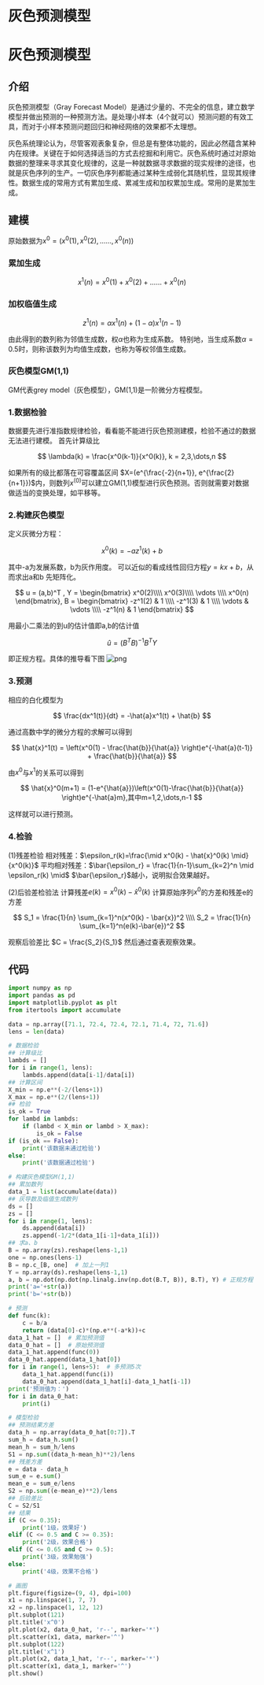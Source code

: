 # 灰色预测模型



# 灰色预测模型

## 介绍
灰色预测模型（Gray Forecast Model）是通过少量的、不完全的信息，建立数学模型并做出预测的一种预测方法。是处理小样本（4个就可以）预测问题的有效工具，而对于小样本预测问题回归和神经网络的效果都不太理想。

灰色系统理论认为，尽管客观表象复杂，但总是有整体功能的，因此必然蕴含某种内在规律。关键在于如何选择适当的方式去挖掘和利用它。灰色系统时通过对原始数据的整理来寻求其变化规律的，这是一种就数据寻求数据的现实规律的途径，也就是灰色序列的生产。一切灰色序列都能通过某种生成弱化其随机性，显现其规律性。数据生成的常用方式有累加生成、累减生成和加权累加生成。常用的是累加生成。

## 建模
原始数据为$x^0 = (x^0(1),x^0(2),\dots \dots,x^0(n))$
### 累加生成

$$
x^1(n) = x^0(1) + x^0(2) + \dots \dots + x^0(n)
$$

### 加权临值生成

$$
z^1(n) = \alpha x^1(n) + (1-\alpha)x^1(n-1)
$$

由此得到的数列称为邻值生成数，权$\alpha$也称为生成系数。 特别地，当生成系数$\alpha=0.5$时，则称该数列为均值生成数，也称为等权邻值生成数。

### 灰色模型GM(1,1)
GM代表grey model（灰色模型），GM(1,1)是一阶微分方程模型。

### 1.数据检验
数据要先进行准指数规律检验，看看能不能进行灰色预测建模，检验不通过的数据无法进行建模。
首先计算级比

$$
\lambda(k) = \frac{x^0(k-1)}{x^0(k)}, k = 2,3,\dots,n
$$

如果所有的级比都落在可容覆盖区间 $X=(e^{\frac{-2}{n+1}}, e^{\frac{2}{n+1}})$内，则数列$x^{(0)}$可以建立GM(1,1)模型进行灰色预测。否则就需要对数据做适当的变换处理，如平移等。

### 2.构建灰色模型
定义灰微分方程：

$$
x^0(k) = -az^1(k) + b
$$

其中-a为发展系数，b为灰作用度。
可以近似的看成线性回归方程$y = kx+b$，从而求出a和b
先矩阵化。

$$
u = (a,b)^T , Y = 
\begin{bmatrix}
x^0(2)\\\\
x^0(3)\\\\
\vdots \\\\
x^0(n)
\end{bmatrix},
B = \begin{bmatrix}
-z^1(2) & 1 \\\\
-z^1(3) & 1 \\\\ 
\vdots & \vdots \\\\
-z^1(n) & 1
\end{bmatrix}
$$

用最小二乘法的到u的估计值即a,b的估计值

$$
\hat{u} = (B^TB)^{-1}B^TY
$$

即正规方程。具体的推导看下图
![png](灰色预测模型.png)

### 3.预测
相应的白化模型为

$$
\frac{dx^1(t)}{dt} = -\hat{a}x^1(t) + \hat{b}
$$

通过高数中学的微分方程的求解可以得到

$$
\hat{x}^1(t) = \left(x^0(1) - \frac{\hat{b}}{\hat{a}} \right)e^{-\hat{a}(t-1)} + \frac{\hat{b}}{\hat{a}}
$$

由$x^0$与$x^1$的关系可以得到

$$
\hat{x}^0(m+1) = (1-e^{\hat{a}})\left(x^0(1)-\frac{\hat{b}}{\hat{a}}  \right)e^{-\hat{a}m},其中m=1,2,\dots,n-1
$$

这样就可以进行预测。

### 4.检验
(1)残差检验
相对残差：$\epsilon_r(k)=\frac{\mid x^0(k) - \hat{x}^0(k) \mid}{x^0(k)}$
平均相对残差：$\bar{\epsilon_r} = \frac{1}{n-1}\sum_{k=2}^n \mid \epsilon_r(k) \mid$
$\bar{\epsilon_r}$越小，说明拟合效果越好。

(2)后验差检验法
计算残差$e(k) = x^0(k) - \hat{x}^0(k)$
计算原始序列$x^0$的方差和残差e的方差

$$
S_1 = \frac{1}{n} \sum_{k=1}^n(x^0(k) - \bar{x})^2 \\\\
S_2 = \frac{1}{n} \sum_{k=1}^n(e(k)-\bar{e})^2
$$

观察后验差比
$C = \frac{S_2}{S_1}$
然后通过查表观察效果。


## 代码

```python
import numpy as np
import pandas as pd
import matplotlib.pyplot as plt
from itertools import accumulate

data = np.array([71.1, 72.4, 72.4, 72.1, 71.4, 72, 71.6])
lens = len(data)

# 数据检验
## 计算级比
lambds = []
for i in range(1, lens):
    lambds.append(data[i-1]/data[i])
## 计算区间
X_min = np.e**(-2/(lens+1))
X_max = np.e**(2/(lens+1))
## 检验
is_ok = True
for lambd in lambds:
    if (lambd < X_min or lambd > X_max):
        is_ok = False
if (is_ok == False):
    print('该数据未通过检验')
else:
    print('该数据通过检验')

# 构建灰色模型GM(1,1)
## 累加数列
data_1 = list(accumulate(data))
## 灰导数及临值生成数列
ds = []
zs = []
for i in range(1, lens):
    ds.append(data[i])
    zs.append(-1/2*(data_1[i-1]+data_1[i]))
## 求a、b
B = np.array(zs).reshape(lens-1,1)
one = np.ones(lens-1)
B = np.c_[B, one]  # 加上一列1
Y = np.array(ds).reshape(lens-1,1)
a, b = np.dot(np.dot(np.linalg.inv(np.dot(B.T, B)), B.T), Y) # 正规方程
print('a='+str(a))
print('b='+str(b))

# 预测
def func(k):
    c = b/a
    return (data[0]-c)*(np.e**(-a*k))+c
data_1_hat = []  # 累加预测值
data_0_hat = []  # 原始预测值
data_1_hat.append(func(0))
data_0_hat.append(data_1_hat[0])
for i in range(1, lens+5):  # 多预测5次
    data_1_hat.append(func(i))
    data_0_hat.append(data_1_hat[i]-data_1_hat[i-1])
print('预测值为：')
for i in data_0_hat:
    print(i)

# 模型检验
## 预测结果方差
data_h = np.array(data_0_hat[0:7]).T
sum_h = data_h.sum()
mean_h = sum_h/lens
S1 = np.sum((data_h-mean_h)**2)/lens
## 残差方差
e = data - data_h
sum_e = e.sum()
mean_e = sum_e/lens
S2 = np.sum((e-mean_e)**2)/lens
## 后验差比
C = S2/S1
## 结果
if (C <= 0.35):
    print('1级，效果好')
elif (C <= 0.5 and C >= 0.35):
    print('2级，效果合格')
elif (C <= 0.65 and C >= 0.5):
    print('3级，效果勉强')
else:
    print('4级，效果不合格')

# 画图
plt.figure(figsize=(9, 4), dpi=100)
x1 = np.linspace(1, 7, 7)
x2 = np.linspace(1, 12, 12)
plt.subplot(121)
plt.title('x^0')
plt.plot(x2, data_0_hat, 'r--', marker='*')
plt.scatter(x1, data, marker='^')
plt.subplot(122)
plt.title('x^1')
plt.plot(x2, data_1_hat, 'r--', marker='*')
plt.scatter(x1, data_1, marker='^')
plt.show()

```

